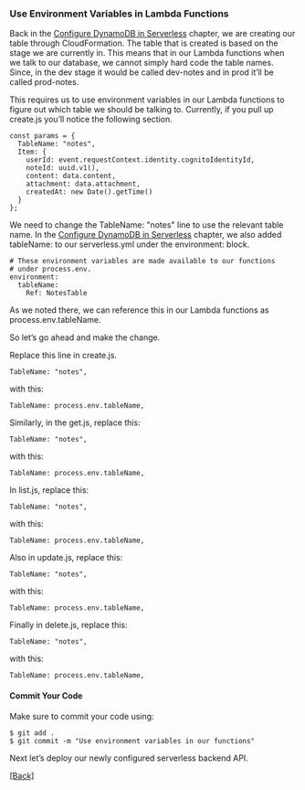 ### **Use Environment Variables in Lambda Functions**
Back in the [Configure DynamoDB in Serverless](../infractructure-code/configure-dynamodb-in-serverless.md) chapter, we are creating our table through CloudFormation. The table that is created is based on the stage we are currently in. This means that in our Lambda functions when we talk to our database, we cannot simply hard code the table names. Since, in the dev stage it would be called dev-notes and in prod it’ll be called prod-notes.

This requires us to use environment variables in our Lambda functions to figure out which table we should be talking to. Currently, if you pull up create.js you’ll notice the following section.

```
const params = {
  TableName: "notes",
  Item: {
    userId: event.requestContext.identity.cognitoIdentityId,
    noteId: uuid.v1(),
    content: data.content,
    attachment: data.attachment,
    createdAt: new Date().getTime()
  }
};
```

We need to change the TableName: "notes" line to use the relevant table name. In the [Configure DynamoDB in Serverless](../infractructure-code/configure-dynamodb-in-serverless.md) chapter, we also added tableName: to our serverless.yml under the environment: block.

```
# These environment variables are made available to our functions
# under process.env.
environment:
  tableName:
    Ref: NotesTable
```

As we noted there, we can reference this in our Lambda functions as process.env.tableName.

So let’s go ahead and make the change.

Replace this line in create.js.

```
TableName: "notes",
```

with this:

```
TableName: process.env.tableName,
```

Similarly, in the get.js, replace this:

```
TableName: "notes",
```

with this:

```
TableName: process.env.tableName,
```

In list.js, replace this:

```
TableName: "notes",
```

with this:

```
TableName: process.env.tableName,
```

Also in update.js, replace this:

```
TableName: "notes",
```

with this:

```
TableName: process.env.tableName,
```

Finally in delete.js, replace this:

```
TableName: "notes",
```

with this:

```
TableName: process.env.tableName,
```

#### Commit Your Code
Make sure to commit your code using:

```
$ git add .
$ git commit -m "Use environment variables in our functions"
```

Next let’s deploy our newly configured serverless backend API.


[[Back]](https://github.com/jspHansen/serverless-react-aws)
